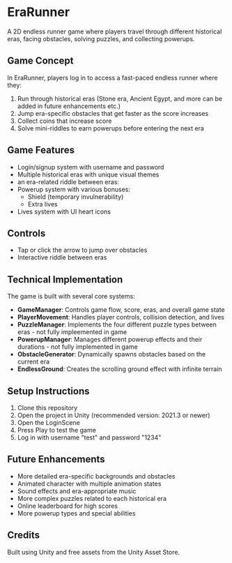 # EraRunner

A 2D endless runner game where players travel through different historical eras, facing obstacles, solving puzzles, and collecting powerups.

## Game Concept

In EraRunner, players log in to access a fast-paced endless runner where they:

1. Run through historical eras (Stone era, Ancient Egypt, and more can be added in future enhancements etc.)
3. Jump era-specific obstacles that get faster as the score increases
4. Collect coins that increase score
5. Solve mini-riddles to earn powerups before entering the next era

## Game Features

- Login/signup system with username and password 
- Multiple historical eras with unique visual themes
- an era-related riddle between eras:
- Powerup system with various bonuses:
  - Shield (temporary invulnerability)
  - Extra lives
- Lives system with UI heart icons

## Controls

- Tap or click the arrow to jump over obstacles
- Interactive riddle between eras

## Technical Implementation

The game is built with several core systems:

- **GameManager**: Controls game flow, score, eras, and overall game state
- **PlayerMovement**: Handles player controls, collision detection, and lives
- **PuzzleManager**: Implements the four different puzzle types between eras - not fully impleemented in game
- **PowerupManager**: Manages different powerup effects and their durations - not fully implemented in game
- **ObstacleGenerator**: Dynamically spawns obstacles based on the current era
- **EndlessGround**: Creates the scrolling ground effect with infinite terrain

## Setup Instructions

1. Clone this repository
2. Open the project in Unity (recommended version: 2021.3 or newer)
3. Open the LoginScene
4. Press Play to test the game
5. Log in with username "test" and password "1234"

## Future Enhancements

- More detailed era-specific backgrounds and obstacles
- Animated character with multiple animation states
- Sound effects and era-appropriate music
- More complex puzzles related to each historical era
- Online leaderboard for high scores
- More powerup types and special abilities

## Credits

Built using Unity and free assets from the Unity Asset Store. 

